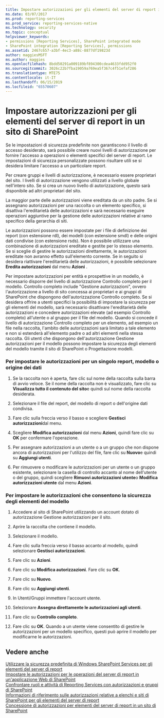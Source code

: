 ```yaml
---
title: Impostare autorizzazioni per gli elementi del server di report in un sito di SharePoint | Microsoft Docs
ms.date: 03/07/2017
ms.prod: reporting-services
ms.prod_service: reporting-services-native
ms.technology: security
ms.topic: conceptual
helpviewer_keywords:
- permissions [Reporting Services], SharePoint integrated mode
- SharePoint integration [Reporting Services], permissions
ms.assetid: 2467c657-a3bf-4ec3-a88c-8877df19823d
author: maggiesMSFT
ms.author: maggies
ms.openlocfilehash: 8bdd50291a009189bf894300cdea4633fdd952f0
ms.sourcegitcommit: 3026c22b7fba19059a769ea5f367c4f51efaf286
ms.translationtype: MTE75
ms.contentlocale: it-IT
ms.lasthandoff: 06/15/2019
ms.locfileid: "65570607"
---
```

# <a name="set-permissions-for-report-server-items-on-a-sharepoint-site"></a>Impostare autorizzazioni per gli elementi del server di report in un sito di SharePoint
  Se le impostazioni di sicurezza predefinite non garantiscono il livello di accesso desiderato, sarà possibile creare nuovi livelli di autorizzazione per fornire l'accesso a operazioni o elementi specifici del server di report. Le impostazioni di sicurezza personalizzate possono risultare utili se si desidera limitare l'accesso a un particolare report.  
  
 Per creare gruppi e livelli di autorizzazione, è necessario essere proprietari del sito. I livelli di autorizzazione vengono utilizzati a livello globale nell'intero sito. Se si crea un nuovo livello di autorizzazione, questo sarà disponibile ad altri proprietari del sito.  
  
 La maggior parte delle autorizzazioni viene ereditata da un sito padre. Se si assegnano autorizzazioni per una raccolta o un elemento specifico, si disattiva l'ereditarietà delle autorizzazioni e sarà necessario eseguire operazioni aggiuntive per la gestione delle autorizzazioni relative al ramo specifico della gerarchia di siti.  
  
 Le autorizzazioni possono essere impostate per i file di definizione dei report (con estensione rdl), dei modelli (con estensione smdl) e delle origini dati condivise (con estensione rsds). Non è possibile utilizzare una combinazione di autorizzazioni ereditate e gestite per lo stesso elemento. Se si sceglie di gestire le autorizzazioni direttamente, le autorizzazioni ereditate non avranno effetto sull'elemento corrente. Se in seguito si desidera riattivare l'ereditarietà delle autorizzazioni, è possibile selezionare **Eredita autorizzazioni** dal menu **Azioni** .  
  
 Per impostare autorizzazioni per entità e prospettive in un modello, è necessario disporre del livello di autorizzazione Controllo completo per il modello. Controllo completo include "Gestione autorizzazioni", ovvero l'autorizzazione a livello di sito concessa ai proprietari e ai gruppi di SharePoint che dispongono dell'autorizzazione Controllo completo. Se si desidera offrire a utenti specifici la possibilità di impostare la sicurezza per gli elementi del modello, sarà necessario disattivare l'ereditarietà delle autorizzazioni e concedere autorizzazioni elevate (ad esempio Controllo completo) all'utente o al gruppo per il file del modello. Quando si concede il livello di autorizzazione Controllo completo per un elemento, ad esempio un file nella raccolta, l'ambito delle autorizzazioni sarà limitato a tale elemento e non si estenderà all'elemento padre o ad altri elementi nella stessa raccolta. Gli utenti che dispongono dell'autorizzazione Gestione autorizzazioni per il modello possono impostare la sicurezza degli elementi del modello tramite il sito di SharePoint o Progettazione modelli.  
  
### <a name="to-set-permissions-on-an-individual-report-model-or-data-source"></a>Per impostare le autorizzazioni per un singolo report, modello o origine dei dati  
  
1.  Se la raccolta non è aperta, fare clic sul nome della raccolta sulla barra di avvio veloce. Se il nome della raccolta non è visualizzato, fare clic su **Visualizza tutto il contenuto del sito**e quindi sul nome della raccolta desiderata.  
  
2.  Selezionare il file del report, del modello di report o dell'origine dati condivisa.  
  
3.  Fare clic sulla freccia verso il basso e scegliere **Gestisci autorizzazioni**dal menu.  
  
4.  Scegliere **Modifica autorizzazioni** dal menu **Azioni**, quindi fare clic su **OK** per confermare l'operazione.  
  
5.  Per assegnare autorizzazioni a un utente o a un gruppo che non dispone ancora di autorizzazioni per l'utilizzo del file, fare clic su **Nuovo**e quindi su **Aggiungi utenti**.  
  
6.  Per rimuovere o modificare le autorizzazioni per un utente o un gruppo esistente, selezionare la casella di controllo accanto al nome dell'utente o del gruppo, quindi scegliere **Rimuovi autorizzazioni utente**o **Modifica autorizzazioni utente** dal menu **Azioni**.  
  
### <a name="to-set-permissions-that-enable-model-item-security"></a>Per impostare le autorizzazioni che consentono la sicurezza degli elementi del modello  
  
1.  Accedere al sito di SharePoint utilizzando un account dotato di autorizzazione Gestione autorizzazioni per il sito.  
  
2.  Aprire la raccolta che contiene il modello.  
  
3.  Selezionare il modello.  
  
4.  Fare clic sulla freccia verso il basso accanto al modello, quindi selezionare **Gestisci autorizzazioni**.  
  
5.  Fare clic su **Azioni**.  
  
6.  Fare clic su **Modifica autorizzazioni**. Fare clic su **OK**.  
  
7.  Fare clic su **Nuovo**.  
  
8.  Fare clic su **Aggiungi utenti**.  
  
9. In Utenti/Gruppi immettere l'account utente.  
  
10. Selezionare **Assegna direttamente le autorizzazioni agli utenti**.  
  
11. Fare clic su **Controllo completo**.  
  
12. Fare clic su **OK**. Quando a un utente viene consentito di gestire le autorizzazioni per un modello specifico, questi può aprire il modello per modificarne le autorizzazioni.  
  
## <a name="see-also"></a>Vedere anche  
 [Utilizzare la sicurezza predefinita di Windows SharePoint Services per gli elementi del server di report](../../reporting-services/security/use-built-in-security-in-windows-sharepoint-services-for-report-server-items.md)   
 [Impostare le autorizzazioni per le operazioni del server di report in un'applicazione Web di SharePoint](../../reporting-services/security/set-permissions-for-report-server-operations-in-a-sharepoint-web-application.md)   
 [Confrontare ruoli e attività di Reporting Services con autorizzazioni e gruppi di SharePoint](../../reporting-services/security/reporting-services-roles-tasks-vs-sharepoint-groups-permissions.md)   
 [Informazioni di riferimento sulle autorizzazioni relative a elenchi e siti di SharePoint per gli elementi del server di report](../../reporting-services/security/sharepoint-site-and-list-permission-reference-for-report-server-items.md)   
 [Concessione di autorizzazioni per elementi del server di report in un sito di SharePoint](../../reporting-services/security/granting-permissions-on-report-server-items-on-a-sharepoint-site.md)  
  
  
